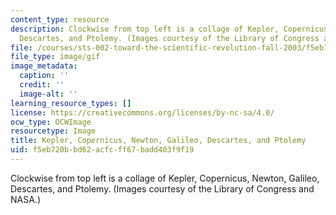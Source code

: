 ```yaml
---
content_type: resource
description: Clockwise from top left is a collage of Kepler, Copernicus, Newton, Galileo,
  Descartes, and Ptolemy. (Images courtesy of the Library of Congress and NASA.)
file: /courses/sts-002-toward-the-scientific-revolution-fall-2003/f5eb720bbd62acfcff67badd403f9f19_chp_collage_gal_pto_new_kep_des_cop.gif
file_type: image/gif
image_metadata:
  caption: ''
  credit: ''
  image-alt: ''
learning_resource_types: []
license: https://creativecommons.org/licenses/by-nc-sa/4.0/
ocw_type: OCWImage
resourcetype: Image
title: Kepler, Copernicus, Newton, Galileo, Descartes, and Ptolemy
uid: f5eb720b-bd62-acfc-ff67-badd403f9f19
---
```

Clockwise from top left is a collage of Kepler, Copernicus, Newton, Galileo, Descartes, and Ptolemy. (Images courtesy of the Library of Congress and NASA.)